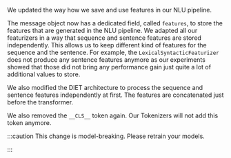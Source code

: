 We updated the way how we save and use features in our NLU pipeline.

The message object now has a dedicated field, called `features`, to store the
features that are generated in the NLU pipeline. We adapted all our featurizers in a
way that sequence and sentence features are stored independently. This allows us to
keep different kind of features for the sequence and the sentence. For example, the
`LexicalSyntacticFeaturizer` does not produce any sentence features anymore as our
experiments showed that those did not bring any performance gain just quite a lot of
additional values to store.

We also modified the DIET architecture to process the sequence and sentence
features independently at first. The features are concatenated just before
the transformer.

We also removed the `__CLS__` token again. Our Tokenizers will not
add this token anymore.

:::caution
This change is model-breaking. Please retrain your models.

:::